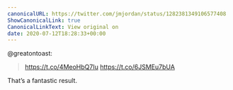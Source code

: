 ```yaml
---
canonicalURL: https://twitter.com/jmjordan/status/1282381349106577408
ShowCanonicalLink: true
CanonicalLinkText: View original on
date: 2020-07-12T18:28:33+00:00
---
```

@greatontoast:

> https://t.co/4MeoHbQ7Iu https://t.co/6JSMEu7bUA

That’s a fantastic result.